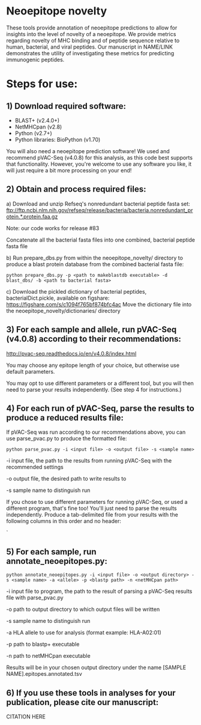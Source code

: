 # Neoepitope novelty

These tools provide annotation of neoepitope predictions to allow for insights into the level of novelty of a neoepitope.
We provide metrics regarding novelty of MHC binding and of peptide sequence relative to human, bacterial, and viral peptides.
Our manuscript in NAME/LINK demonstrates the utility of investigating these metrics for predicting immunogenic peptides.

# Steps for use:

## 1) Download required software:

- BLAST+ (v2.4.0+)
- NetMHCpan (v2.8)
- Python (v2.7+)
- Python libraries: BioPython (v1.70)

You will also need a neoepitope prediction software!
We used and recommend pVAC-Seq (v4.0.8) for this analysis, as this code best supports that functionality.
However, you're welcome to use any software you like, it will just require a bit more processing on your end!


## 2) Obtain and process required files:

a) Download and unzip Refseq's nonredundant bacterial peptide fasta set:
ftp://ftp.ncbi.nlm.nih.gov/refseq/release/bacteria/bacteria.nonredundant_protein.*.protein.faa.gz

Note: our code works for release #83

Concatenate all the bacterial fasta files into one combined, bacterial peptide fasta file

b) Run prepare_dbs.py from within the neoepitope_novelty/ directory to produce a blast protein database from the combined bacterial fasta file:
	
`python prepare_dbs.py -p <path to makeblastdb executable> -d blast_dbs/ -b <path to bacterial fasta>`

c) Download the pickled dictionary of bacterial peptides, bacterialDict.pickle, available on figshare:
https://figshare.com/s/c1094f765bf874bfc4ac
Move the dictionary file into the neoepitope_novelty/dictionaries/ directory


## 3) For each sample and allele, run pVAC-Seq (v4.0.8) according to their recommendations:
http://pvac-seq.readthedocs.io/en/v4.0.8/index.html

You may choose any epitope length of your choice, but otherwise use default parameters.

You may opt to use different parameters or a different tool, but you will then need to parse your results independently.
(See step 4 for instructions.)


## 4) For each run of pVAC-Seq, parse the results to produce a reduced results file:

If pVAC-Seq was run according to our recommendations above, you can use parse_pvac.py to produce the formatted file:

`python parse_pvac.py -i <input file> -o <output file> -s <sample name>`

-i input file, the path to the results from running pVAC-Seq with the recommended settings

-o output file, the desired path to write results to

-s sample name to distinguish run


If you chose to use different parameters for running pVAC-Seq, or used a different program, that's fine too!
You'll just need to parse the results independently.
Produce a tab-delimited file from your results with the following columns in this order and no header:

`<allele> <neoepitope sequence> <neoepitope binding affinity> <normal epitope sequence> <normal epitope binding affinity> <transcript> <gene>
 

## 5) For each sample, run annotate_neoepitopes.py:

`python annotate_neoepitopes.py -i <input file> -o <output directory> -s <sample name> -a <allele> -p <blastp path> -n <netMHCpan path>`

-i	input file to program, the path to the result of parsing a pVAC-Seq results file with parse_pvac.py

-o	path to output directory to which output files will be written

-s	sample name to distinguish run

-a	HLA allele to use for analysis (format example: HLA-A02:01)

-p	path to blastp+ executable

-n	path to netMHCpan executable


Results will be in your chosen output directory under the name [SAMPLE NAME].epitopes.annotated.tsv


## 6) If you use these tools in analyses for your publication, please cite our manuscript:
CITATION HERE